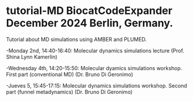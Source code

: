 # tutorial-MD BiocatCodeExpander December 2024 Berlin, Germany.
Tutorial about MD simulations using AMBER and PLUMED. 

-Monday 2nd, 14:40-16:40: Molecular dynamics simulations lecture (Prof. Shina Lynn Kamerlin)

-Wednesday 4th, 14:20-15:50: Molecular dyamics simulations workshop. First part (conventional MD) (Dr. Bruno Di Geronimo)

-Jueves 5, 15:45-17:15: Molecular dynamics simulations workshop. Second part (funnel metadynamics) (Dr. Bruno Di Geronimo)
